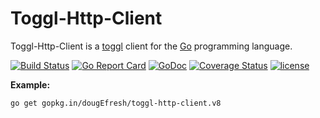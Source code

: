 # Toggl-Http-Client 
 
 Toggl-Http-Client is a [toggl](https://github.com/toggl/toggl_api_docs) client for the [Go](http://www.golang.org/) programming language.
 
[![Build Status](https://travis-ci.org/dougEfresh/toggl-http-client.svg?branch=master)](https://travis-ci.org/dougEfresh/toggl-http-client)
[![Go Report Card](https://goreportcard.com/badge/github.com/dougEfresh/toggl-http-client)](https://goreportcard.com/report/github.com/dougEfresh/toggl-http-client)
[![GoDoc](https://godoc.org/github.com/dougEfresh/toggl-http-client?status.svg)](https://godoc.org/github.com/dougEfresh/toggl-http-client)
[![Coverage Status](https://coveralls.io/repos/github/dougEfresh/toggl-http-client/badge.svg?branch=master)](https://coveralls.io/github/dougEfresh/toggl-http-client?branch=master)
[![license](http://img.shields.io/badge/license-MIT-red.svg?style=flat)](https://raw.githubusercontent.com/dougEfresh/toggl-http-client/master/LICENSE)

**Example:**

```sh
go get gopkg.in/dougEfresh/toggl-http-client.v8
```


 
